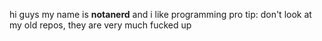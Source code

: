 hi guys my name is **notanerd** and i like programming
pro tip: don't look at my old repos, they are very much fucked up
